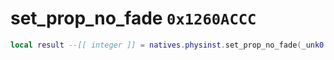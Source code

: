 # set_prop_no_fade `0x1260ACCC`

```lua
local result --[[ integer ]] = natives.physinst.set_prop_no_fade(_unk0 --[[ integer ]])
```